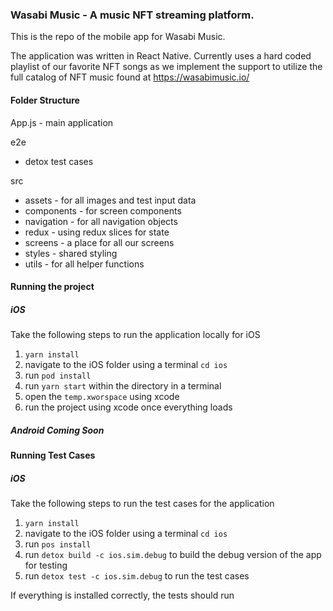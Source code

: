 ### Wasabi Music - A music NFT streaming platform.
This is the repo of the mobile app for Wasabi Music. 

The application was written in React Native. Currently uses a hard coded playlist of our favorite NFT songs as we implement the support to utilize the full catalog of NFT music found at https://wasabimusic.io/

#### Folder Structure
App.js - main application

e2e
* detox test cases

src 
* assets - for all images and test input data
* components - for screen components
* navigation - for all navigation objects
* redux - using redux slices for state
* screens - a place for all our screens
* styles - shared styling
* utils - for all helper functions


#### Running the project

##### iOS
Take the following steps to run the application locally for iOS
1. `yarn install`
2. navigate to the iOS folder using a terminal `cd ios` 
3. run `pod install`
4. run `yarn start` within the directory in a terminal
5. open the `temp.xworspace` using xcode
6. run the project using xcode once everything loads

##### Android Coming Soon


#### Running Test Cases

##### iOS
Take the following steps to run the test cases for the application
1. `yarn install` 
2. navigate to the iOS folder using a terminal `cd ios`
3. run `pos install`
4. run `detox build -c ios.sim.debug` to build the debug version of the app for testing
5. run `detox test -c ios.sim.debug` to run the test cases

If everything is installed correctly, the tests should run